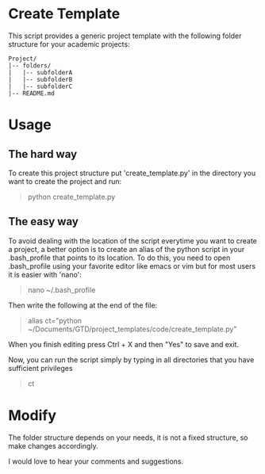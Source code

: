 # Create Template

This script provides a generic project template with the following folder structure for your academic projects:

```
Project/
|-- folders/
|   |-- subfolderA
|   |-- subfolderB
|   |-- subfolderC
|-- README.md
```

# Usage
## The hard way
To create this project structure put 'create_template.py' in the directory you want to create the project and run:

> python create_template.py



## The easy way
To avoid dealing with the location of the script everytime you want to create a project, a better option is to create an alias of the python script in your .bash_profile that points to its location. To do this, you need to open .bash_profile using your favorite editor like emacs or vim but for most users it is easier with 'nano':

> nano ~/.bash_profile

Then write the following at the end of the file:

> alias ct="python ~/Documents/GTD/project_templates/code/create_template.py"

When you finish editing press
Ctrl + X and then "Yes" to save and exit.

Now, you can run the script simply by typing in all directories that you have sufficient privileges  

> ct

# Modify
The folder structure depends on your needs, it is not a fixed structure, so make changes accordingly. 

I would love to hear your comments and suggestions.